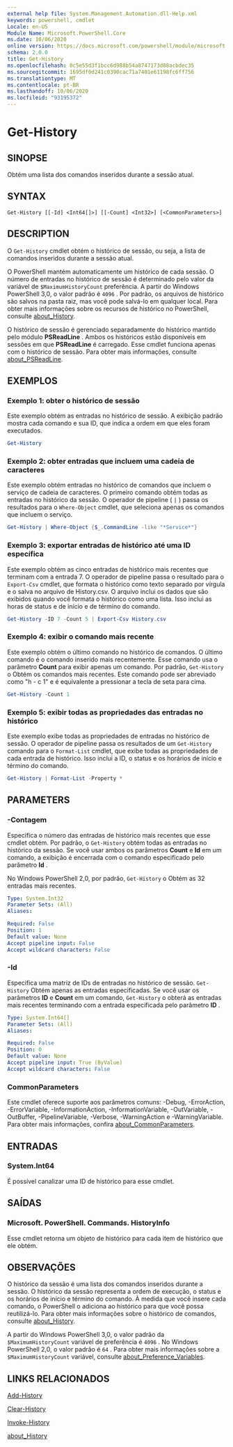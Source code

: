 ```yaml
---
external help file: System.Management.Automation.dll-Help.xml
keywords: powershell, cmdlet
Locale: en-US
Module Name: Microsoft.PowerShell.Core
ms.date: 10/06/2020
online version: https://docs.microsoft.com/powershell/module/microsoft.powershell.core/get-history?view=powershell-7.1&WT.mc_id=ps-gethelp
schema: 2.0.0
title: Get-History
ms.openlocfilehash: 0c5e55d3f1bcc6d988b54a8747173d88acbdec35
ms.sourcegitcommit: 1695df0d241c0390cac71a7401e61198fc6ff756
ms.translationtype: MT
ms.contentlocale: pt-BR
ms.lasthandoff: 10/06/2020
ms.locfileid: "93195372"
---
```

# Get-History

## SINOPSE
Obtém uma lista dos comandos inseridos durante a sessão atual.

## SYNTAX

```
Get-History [[-Id] <Int64[]>] [[-Count] <Int32>] [<CommonParameters>]
```

## DESCRIPTION

O `Get-History` cmdlet obtém o histórico de sessão, ou seja, a lista de comandos inseridos durante a sessão atual.

O PowerShell mantém automaticamente um histórico de cada sessão. O número de entradas no histórico de sessão é determinado pelo valor da variável de `$MaximumHistoryCount` preferência. A partir do Windows PowerShell 3,0, o valor padrão é `4096` . Por padrão, os arquivos de histórico são salvos na pasta raiz, mas você pode salvá-lo em qualquer local. Para obter mais informações sobre os recursos de histórico no PowerShell, consulte [about_History](About/about_History.md).

O histórico de sessão é gerenciado separadamente do histórico mantido pelo módulo **PSReadLine** .
Ambos os históricos estão disponíveis em sessões em que **PSReadLine** é carregado. Esse cmdlet funciona apenas com o histórico de sessão. Para obter mais informações, consulte [about_PSReadLine](../PSReadLine/About/about_PSReadLine.md).

## EXEMPLOS

### Exemplo 1: obter o histórico de sessão

Este exemplo obtém as entradas no histórico de sessão. A exibição padrão mostra cada comando e sua ID, que indica a ordem em que eles foram executados.

```powershell
Get-History
```

### Exemplo 2: obter entradas que incluem uma cadeia de caracteres

Este exemplo obtém entradas no histórico de comandos que incluem o serviço de cadeia de caracteres. O primeiro comando obtém todas as entradas no histórico da sessão. O operador de pipeline ( `|` ) passa os resultados para o `Where-Object` cmdlet, que seleciona apenas os comandos que incluem o serviço.

```powershell
Get-History | Where-Object {$_.CommandLine -like "*Service*"}
```

### Exemplo 3: exportar entradas de histórico até uma ID específica

Este exemplo obtém as cinco entradas de histórico mais recentes que terminam com a entrada 7. O operador de pipeline passa o resultado para o `Export-Csv` cmdlet, que formata o histórico como texto separado por vírgula e o salva no arquivo de History.csv. O arquivo inclui os dados que são exibidos quando você formata o histórico como uma lista. Isso inclui as horas de status e de início e de término do comando.

```powershell
Get-History -ID 7 -Count 5 | Export-Csv History.csv
```

### Exemplo 4: exibir o comando mais recente

Este exemplo obtém o último comando no histórico de comandos. O último comando é o comando inserido mais recentemente. Esse comando usa o parâmetro **Count** para exibir apenas um comando. Por padrão, `Get-History` o Obtém os comandos mais recentes. Este comando pode ser abreviado como "h - c 1" e é equivalente a pressionar a tecla de seta para cima.

```powershell
Get-History -Count 1
```

### Exemplo 5: exibir todas as propriedades das entradas no histórico

Este exemplo exibe todas as propriedades de entradas no histórico de sessão. O operador de pipeline passa os resultados de um `Get-History` comando para o `Format-List` cmdlet, que exibe todas as propriedades de cada entrada de histórico. Isso inclui a ID, o status e os horários de início e término do comando.

```powershell
Get-History | Format-List -Property *
```

## PARAMETERS

### -Contagem

Especifica o número das entradas de histórico mais recentes que esse cmdlet obtém. Por padrão, o `Get-History` obtém todas as entradas no histórico da sessão. Se você usar ambos os parâmetros **Count** e **Id** em um comando, a exibição é encerrada com o comando especificado pelo parâmetro **Id** .

No Windows PowerShell 2,0, por padrão, `Get-History` o Obtém as 32 entradas mais recentes.

```yaml
Type: System.Int32
Parameter Sets: (All)
Aliases:

Required: False
Position: 1
Default value: None
Accept pipeline input: False
Accept wildcard characters: False
```

### -Id

Especifica uma matriz de IDs de entradas no histórico de sessão. `Get-History` Obtém apenas as entradas especificadas. Se você usar os parâmetros **ID** e **Count** em um comando, `Get-History` o obterá as entradas mais recentes terminando com a entrada especificada pelo parâmetro **ID** .

```yaml
Type: System.Int64[]
Parameter Sets: (All)
Aliases:

Required: False
Position: 0
Default value: None
Accept pipeline input: True (ByValue)
Accept wildcard characters: False
```

### CommonParameters

Este cmdlet oferece suporte aos parâmetros comuns: -Debug, -ErrorAction, -ErrorVariable, -InformationAction, -InformationVariable, -OutVariable, -OutBuffer, -PipelineVariable, -Verbose, -WarningAction e -WarningVariable. Para obter mais informações, confira [about_CommonParameters](https://go.microsoft.com/fwlink/?LinkID=113216).

## ENTRADAS

### System.Int64

É possível canalizar uma ID de histórico para esse cmdlet.

## SAÍDAS

### Microsoft. PowerShell. Commands. HistoryInfo

Esse cmdlet retorna um objeto de histórico para cada item de histórico que ele obtém.

## OBSERVAÇÕES

O histórico da sessão é uma lista dos comandos inseridos durante a sessão. O histórico da sessão representa a ordem de execução, o status e os horários de início e término do comando. À medida que você insere cada comando, o PowerShell o adiciona ao histórico para que você possa reutilizá-lo. Para obter mais informações sobre o histórico de comandos, consulte [about_History](About/about_History.md).

A partir do Windows PowerShell 3,0, o valor padrão da `$MaximumHistoryCount` variável de preferência é `4096` . No Windows PowerShell 2,0, o valor padrão é `64` . Para obter mais informações sobre a `$MaximumHistoryCount` variável, consulte [about_Preference_Variables](About/about_Preference_Variables.md).

## LINKS RELACIONADOS

[Add-History](Add-History.md)

[Clear-History](Clear-History.md)

[Invoke-History](Invoke-History.md)

[about_History](About/about_History.md)
